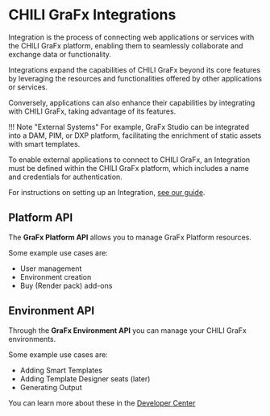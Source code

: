 # CHILI GraFx Integrations


Integration is the process of connecting web applications or services with the CHILI GraFx platform, enabling them to seamlessly collaborate and exchange data or functionality.

Integrations expand the capabilities of CHILI GraFx beyond its core features by leveraging the resources and functionalities offered by other applications or services.

Conversely, applications can also enhance their capabilities by integrating with CHILI GraFx, taking advantage of its features. 

!!! Note "External Systems"
	For example, GraFx Studio can be integrated into a DAM, PIM, or DXP platform, facilitating the enrichment of static assets with smart templates. 
	
To enable external applications to connect to CHILI GraFx, an Integration must be defined within the CHILI GraFx platform, which includes a name and credentials for authentication. 

For instructions on setting up an Integration, [see our guide](/CHILI-GraFx/guides/integrations/).

## Platform API

The **GraFx Platform API** allows you to manage GraFx Platform resources.

Some example use cases are:

- User management
- Environment creation
- Buy (Render pack) add-ons


## Environment API

Through the **GraFx Environment API** you can manage your CHILI GraFx environments.

Some example use cases are:

- Adding Smart Templates
- Adding Template Designer seats (later)
- Generating Output

You can learn more about these in the [Developer Center](/GraFx-Developers/)